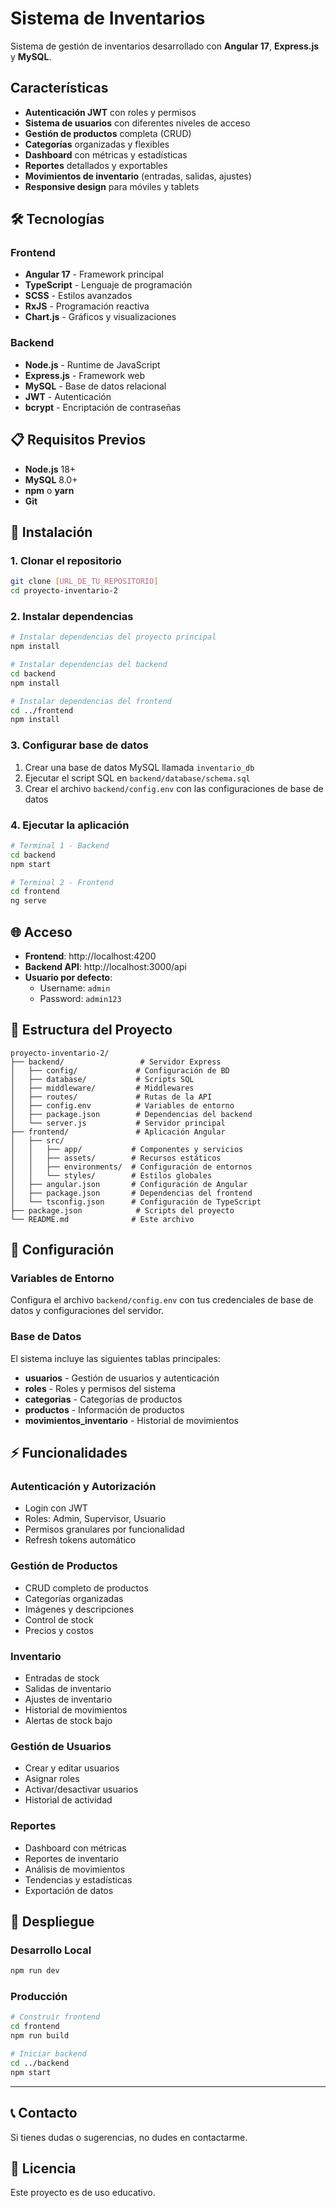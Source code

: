 # Sistema de Inventarios

Sistema de gestión de inventarios desarrollado con **Angular 17**, **Express.js** y **MySQL**.

## Características

- **Autenticación JWT** con roles y permisos
- **Sistema de usuarios** con diferentes niveles de acceso
- **Gestión de productos** completa (CRUD)
- **Categorías** organizadas y flexibles
- **Dashboard** con métricas y estadísticas
- **Reportes** detallados y exportables
- **Movimientos de inventario** (entradas, salidas, ajustes)
- **Responsive design** para móviles y tablets

## 🛠️ Tecnologías

### Frontend
- **Angular 17** - Framework principal
- **TypeScript** - Lenguaje de programación
- **SCSS** - Estilos avanzados
- **RxJS** - Programación reactiva
- **Chart.js** - Gráficos y visualizaciones

### Backend
- **Node.js** - Runtime de JavaScript
- **Express.js** - Framework web
- **MySQL** - Base de datos relacional
- **JWT** - Autenticación
- **bcrypt** - Encriptación de contraseñas

## 📋 Requisitos Previos

- **Node.js** 18+ 
- **MySQL** 8.0+
- **npm** o **yarn**
- **Git**

## 🚀 Instalación

### 1. Clonar el repositorio

```bash
git clone [URL_DE_TU_REPOSITORIO]
cd proyecto-inventario-2
```

### 2. Instalar dependencias

```bash
# Instalar dependencias del proyecto principal
npm install

# Instalar dependencias del backend
cd backend
npm install

# Instalar dependencias del frontend
cd ../frontend
npm install
```

### 3. Configurar base de datos

1. Crear una base de datos MySQL llamada `inventario_db`
2. Ejecutar el script SQL en `backend/database/schema.sql`
3. Crear el archivo `backend/config.env` con las configuraciones de base de datos

### 4. Ejecutar la aplicación

```bash
# Terminal 1 - Backend
cd backend
npm start

# Terminal 2 - Frontend
cd frontend
ng serve
```

## 🌐 Acceso

- **Frontend**: http://localhost:4200
- **Backend API**: http://localhost:3000/api
- **Usuario por defecto**: 
  - Username: `admin`
  - Password: `admin123`

## 📁 Estructura del Proyecto

```
proyecto-inventario-2/
├── backend/                 # Servidor Express
│   ├── config/             # Configuración de BD
│   ├── database/           # Scripts SQL
│   ├── middleware/         # Middlewares
│   ├── routes/             # Rutas de la API
│   ├── config.env          # Variables de entorno
│   ├── package.json        # Dependencias del backend
│   └── server.js           # Servidor principal
├── frontend/               # Aplicación Angular
│   ├── src/
│   │   ├── app/           # Componentes y servicios
│   │   ├── assets/        # Recursos estáticos
│   │   ├── environments/  # Configuración de entornos
│   │   └── styles/        # Estilos globales
│   ├── angular.json       # Configuración de Angular
│   ├── package.json       # Dependencias del frontend
│   └── tsconfig.json      # Configuración de TypeScript
├── package.json            # Scripts del proyecto
└── README.md              # Este archivo
```

## 🔧 Configuración

### Variables de Entorno

Configura el archivo `backend/config.env` con tus credenciales de base de datos y configuraciones del servidor.

### Base de Datos

El sistema incluye las siguientes tablas principales:

- **usuarios** - Gestión de usuarios y autenticación
- **roles** - Roles y permisos del sistema
- **categorias** - Categorías de productos
- **productos** - Información de productos
- **movimientos_inventario** - Historial de movimientos

## ⚡ Funcionalidades

### Autenticación y Autorización
- Login con JWT
- Roles: Admin, Supervisor, Usuario
- Permisos granulares por funcionalidad
- Refresh tokens automático

### Gestión de Productos
- CRUD completo de productos
- Categorías organizadas
- Imágenes y descripciones
- Control de stock
- Precios y costos

### Inventario
- Entradas de stock
- Salidas de inventario
- Ajustes de inventario
- Historial de movimientos
- Alertas de stock bajo

### Gestión de Usuarios
- Crear y editar usuarios
- Asignar roles
- Activar/desactivar usuarios
- Historial de actividad

### Reportes
- Dashboard con métricas
- Reportes de inventario
- Análisis de movimientos
- Tendencias y estadísticas
- Exportación de datos

## 🚀 Despliegue

### Desarrollo Local

```bash
npm run dev
```

### Producción

```bash
# Construir frontend
cd frontend
npm run build

# Iniciar backend
cd ../backend
npm start
```

---

## 📞 Contacto

Si tienes dudas o sugerencias, no dudes en contactarme.

## 📄 Licencia

Este proyecto es de uso educativo.
